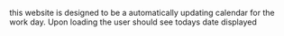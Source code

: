 this website is designed to be a automatically updating calendar for the work day. Upon loading the user should see todays date displayed 